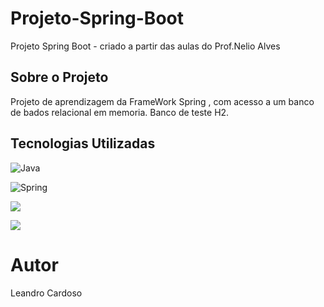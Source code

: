 # Projeto-Spring-Boot
Projeto Spring Boot - criado a partir das aulas do Prof.Nelio Alves

## Sobre o Projeto
Projeto de aprendizagem da FrameWork Spring , com acesso a um banco de bados
relacional em memoria. Banco de teste H2.

## Tecnologias Utilizadas

![Java](http://s2.glbimg.com/DyDQQTZSF1oEiO8kawMIxP72KzQ=/290x417/s.glbimg.com/jo/g1/f/original/2011/08/22/22-java-300.jpg)

![Spring](https://www.programmersought.com/images/767/0050201ee09600ccfe750e2a10fd3e9f.JPEG)

![](https://encrypted-tbn0.gstatic.com/images?q=tbn:ANd9GcRG3XIWHrD79A1rCzOaiV8Fjgjw1nE6m0RrvA&usqp=CAU)

![](https://dicasdejava.com.br/images/logo-maven.png)



# Autor
Leandro Cardoso 
